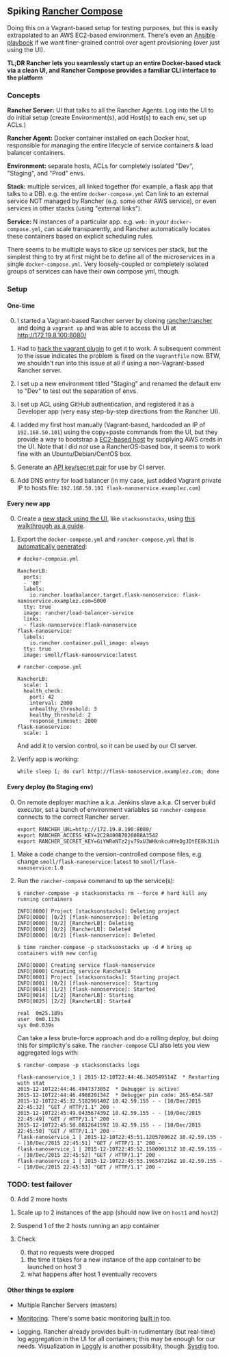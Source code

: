 ## Spiking [Rancher Compose](https://github.com/rancher/rancher-compose)

Doing this on a Vagrant-based setup for testing purposes, but this is easily extrapolated to an AWS EC2-based environment. There's even an [Ansible playbook](https://github.com/joshuacox/ansibleplaybook-rancher) if we want finer-grained control over agent provisioning (over just using the UI).

**TL;DR Rancher lets you seamlessly start up an entire Docker-based stack via a clean UI, and Rancher Compose provides a familiar CLI interface to the platform**

### Concepts

**Rancher Server:** UI that talks to all the Rancher Agents. Log into the UI to do initial setup (create Environment(s), add Host(s) to each env, set up ACLs.)

**Rancher Agent:** Docker container installed on each Docker host, responsible for managing the entire lifecycle of service containers & load balancer containers.

**Environment:** separate hosts, ACLs for completely isolated "Dev", "Staging", and "Prod" envs.

**Stack:** multiple services, all linked together (for example, a flask app that talks to a DB). e.g. the entire `docker-compose.yml` Can link to an external service NOT managed by Rancher (e.g. some other AWS service), or even services in other stacks (using "external links").

**Service:** N instances of a particular app. e.g. `web:` in your `docker-compose.yml`, can scale transparently, and Rancher automatically locates these containers based on explicit scheduling rules.

There seems to be multiple ways to slice up services per stack, but the simplest thing to try at first might be to define all of the microservices in a single `docker-compose.yml`. Very loosely-coupled or completely isolated groups of services can have their own compose yml, though.

### Setup

#### One-time

0. I started a Vagrant-based Rancher server by cloning [rancher/rancher](https://github.com/rancher/rancher) and doing a `vagrant up` and was able to access the UI at http://172.19.8.100:8080/
  0. Had to [hack the vagrant plugin](https://github.com/rancher/rancher/issues/2129#issuecomment-162847782) to get it to work. A subsequent comment to the issue indicates the problem is fixed on the `Vagrantfile` now. BTW, we shouldn't run into this issue at all if using a non-Vagrant-based Rancher server.

0. I set up a new environment titled "Staging" and renamed the default env to "Dev" to test out the separation of envs.

0. I set up ACL using GitHub authentication, and registered it as a Developer app (very easy step-by-step directions from the Rancher UI).

0. I added my first host manually (Vagrant-based, hardcoded an IP of `192.168.50.101`) using the copy+paste commands from the UI, but they provide a way to bootstrap a [EC2-based host](http://172.19.8.100:8080/infra/hosts/add/amazonec2) by supplying AWS creds in the UI. Note that I did *not* use a RancherOS-based box, it seems to work fine with an Ubuntu/Debian/CentOS box.

0. Generate an [API key/secret pair](http://172.19.8.100:8080/settings/api) for use by CI server.

0. Add DNS entry for load balancer (in my case, just added Vagrant private IP to hosts file: `192.168.50.101 flask-nanoservice.examplez.com`)

#### Every new app

0. Create a [new stack using the UI](http://docs.rancher.com/rancher/rancher-ui/applications/stacks/), like `stacksonstacks`, using [this walkthrough as a guide](http://rancher.com/virtual-host-routing-using-rancher-load-balancer/).

0. Export the `docker-compose.yml` and `rancher-compose.yml` that is [automatically generated](http://172.19.8.100:8080/apps/1e3/code):

    ```
    # docker-compose.yml

    RancherLB:
      ports:
      - '80'
      labels:
        io.rancher.loadbalancer.target.flask-nanoservice: flask-nanoservice.examplez.com=5000
      tty: true
      image: rancher/load-balancer-service
      links:
      - flask-nanoservice:flask-nanoservice
    flask-nanoservice:
      labels:
        io.rancher.container.pull_image: always
      tty: true
      image: smoll/flask-nanoservice:latest
    ```

    ```
    # rancher-compose.yml

    RancherLB:
      scale: 1
      health_check:
        port: 42
        interval: 2000
        unhealthy_threshold: 3
        healthy_threshold: 2
        response_timeout: 2000
    flask-nanoservice:
      scale: 1
    ```

    And add it to version control, so it can be used by our CI server.

0. Verify app is working:

    ```
    while sleep 1; do curl http://flask-nanoservice.examplez.com; done
    ```

#### Every deploy (to Staging env)

0. On remote deployer machine a.k.a. Jenkins slave a.k.a. CI server build executor, set a bunch of environment variables so `rancher-compose` connects to the correct Rancher server.

    ```
    export RANCHER_URL=http://172.19.8.100:8080/
    export RANCHER_ACCESS_KEY=2C28400B70260B8A3542
    export RANCHER_SECRET_KEY=GiYWRoNTz2jv79xU3WHknkcuHYeDgJDtEE8k31ih
    ```

0. Make a code change to the version-controlled compose files, e.g. change `smoll/flask-nanoservice:latest` to `smoll/flask-nanoservice:1.0`

0. Run the `rancher-compose` command to up the service(s):

    ```
    $ rancher-compose -p stacksonstacks rm --force # hard kill any running containers

    INFO[0000] Project [stacksonstacks]: Deleting project
    INFO[0000] [0/2] [flask-nanoservice]: Deleting
    INFO[0000] [0/2] [RancherLB]: Deleting
    INFO[0000] [0/2] [RancherLB]: Deleted
    INFO[0000] [0/2] [flask-nanoservice]: Deleted

    $ time rancher-compose -p stacksonstacks up -d # bring up containers with new config

    INFO[0000] Creating service flask-nanoservice
    INFO[0000] Creating service RancherLB
    INFO[0001] Project [stacksonstacks]: Starting project
    INFO[0001] [0/2] [flask-nanoservice]: Starting
    INFO[0014] [1/2] [flask-nanoservice]: Started
    INFO[0014] [1/2] [RancherLB]: Starting
    INFO[0025] [2/2] [RancherLB]: Started

    real  0m25.189s
    user  0m0.113s
    sys 0m0.039s
    ```

    Can take a less brute-force approach and do a rolling deploy, but doing this for simplicity's sake. The `rancher-compose` CLI also lets you view aggregated logs with:

    ```
    $ rancher-compose -p stacksonstacks logs

    flask-nanoservice_1 | 2015-12-10T22:44:46.340549514Z  * Restarting with stat
    2015-12-10T22:44:46.494737305Z  * Debugger is active!
    2015-12-10T22:44:46.498820134Z  * Debugger pin code: 265-654-587
    2015-12-10T22:45:32.518299140Z 10.42.59.155 - - [10/Dec/2015 22:45:32] "GET / HTTP/1.1" 200 -
    2015-12-10T22:45:49.043567439Z 10.42.59.155 - - [10/Dec/2015 22:45:49] "GET / HTTP/1.1" 200 -
    2015-12-10T22:45:50.081264159Z 10.42.59.155 - - [10/Dec/2015 22:45:50] "GET / HTTP/1.1" 200 -
    flask-nanoservice_1 | 2015-12-10T22:45:51.120578062Z 10.42.59.155 - - [10/Dec/2015 22:45:51] "GET / HTTP/1.1" 200 -
    flask-nanoservice_1 | 2015-12-10T22:45:52.158090131Z 10.42.59.155 - - [10/Dec/2015 22:45:52] "GET / HTTP/1.1" 200 -
    flask-nanoservice_1 | 2015-12-10T22:45:53.196547216Z 10.42.59.155 - - [10/Dec/2015 22:45:53] "GET / HTTP/1.1" 200 -
    ```

### TODO: test failover

0. Add 2 more hosts

0. Scale up to 2 instances of the app (should now live on `host1` and `host2`)

0. Suspend 1 of the 2 hosts running an app container

0. Check

    0. that no requests were dropped
    0. the time it takes for a new instance of the app container to be launched on host 3
    0. what happens after host 1 eventually recovers

#### Other things to explore

* Multiple Rancher Servers (masters)

* [Monitoring](http://rancher.com/comparing-monitoring-options-for-docker-deployments/). There's some basic monitoring [built in](http://172.19.8.100:8080/infra/containers/1i13/labels) too.

* Logging. Rancher already provides built-in rudimentary (but real-time) log aggregation in the UI for all containers; this may be enough for our needs. Visualization in [Loggly](http://rancher.com/aggregating-application-logs-from-docker-containers-with-loggly/) is another possibility, though. [Sysdig](http://rancher.com/sysdig-announces-integrated-docker-monitoring-in-rancher/) too.
